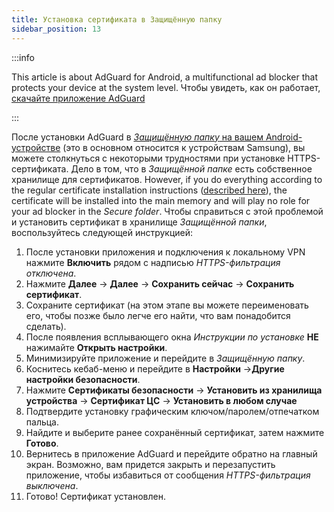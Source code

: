```yaml
---
title: Установка сертификата в Защищённую папку
sidebar_position: 13
---
```


:::info

This article is about AdGuard for Android, a multifunctional ad blocker that protects your device at the system level. Чтобы увидеть, как он работает, [скачайте приложение AdGuard](https://agrd.io/download-kb-adblock)

:::

После установки AdGuard в [*Защищённую папку* на вашем Android-устройстве](https://www.samsung.com/uk/support/mobile-devices/what-is-the-secure-folder-and-how-do-i-use-it/) (это в основном относится к устройствам Samsung), вы можете столкнуться с некоторыми трудностями при установке HTTPS-сертификата. Дело в том, что в *Защищённой папке* есть собственное хранилище для сертификатов. However, if you do everything according to the regular certificate installation instructions ([described here](/adguard-for-android/features/settings#https-filtering)), the certificate will be installed into the main memory and will play no role for your ad blocker in the *Secure folder*. Чтобы справиться с этой проблемой и установить сертификат в хранилище *Защищённой папки*, воспользуйтесь следующей инструкцией:

1. После установки приложения и подключения к локальному VPN нажмите **Включить** рядом с надписью *HTTPS-фильтрация отключена*.
1. Нажмите **Далее** → **Далее** → **Сохранить сейчас** → **Сохранить сертификат**.
1. Сохраните сертификат (на этом этапе вы можете переименовать его, чтобы позже было легче его найти, что вам понадобится сделать).
1. После появления всплывающего окна *Инструкции по установке* **НЕ** нажимайте **Открыть настройки**.
1. Минимизируйте приложение и перейдите в *Защищённую папку*.
1. Коснитесь кебаб-меню и перейдите в **Настройки** →**Другие настройки безопасности**.
1. Нажмите **Сертификаты безопасности** → **Установить из хранилища устройства** → **Сертификат ЦС** → **Установить в любом случае**
1. Подтвердите установку графическим ключом/паролем/отпечатком пальца.
1. Найдите и выберите ранее сохранённый сертификат, затем нажмите **Готово**.
1. Вернитесь в приложение AdGuard и перейдите обратно на главный экран. Возможно, вам придется закрыть и перезапустить приложение, чтобы избавиться от сообщения *HTTPS-фильтрация выключена*.
1. Готово! Сертификат установлен.

